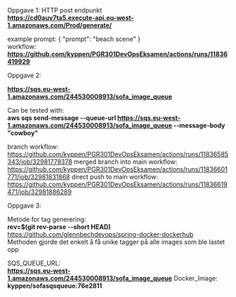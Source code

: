 

Oppgave 1:
HTTP post endpunkt<br />
**https://cd0auv7ta5.execute-api.eu-west-1.amazonaws.com/Prod/generate/**

example prompt:
{
    "prompt": "beach scene"
}
<br />
workflow: **https://github.com/kyppen/PGR301DevOpsEksamen/actions/runs/11836419929**

Oppgave 2:

**https://sqs.eu-west-1.amazonaws.com/244530008913/sofa_image_queue**
<br />

Can be tested with: <br />
**aws sqs send-message --queue-url https://sqs.eu-west-1.amazonaws.com/244530008913/sofa_image_queue --message-body "cowboy"**

branch workflow: https://github.com/kyppen/PGR301DevOpsEksamen/actions/runs/11836585343/job/32981778378
merged branch into main workflow: https://github.com/kyppen/PGR301DevOpsEksamen/actions/runs/11836601771/job/32981831868
direct push to main workflow: https://github.com/kyppen/PGR301DevOpsEksamen/actions/runs/11836619471/job/32981886289

Oppgave 3:

Metode for tag generering:<br/>
**rev=$(git rev-parse --short HEAD)**<br/>
https://github.com/glennbechdevops/spring-docker-dockerhub<br/>
Methoden gjorde det enkelt å få unike tagger på alle images som ble lastet opp

SQS_QUEUE_URL:<br/>
**https://sqs.eu-west-1.amazonaws.com/244530008913/sofa_image_queue**
Docker_Image:<br/>
**kyppen/sofasqsqueue:76e2811**





